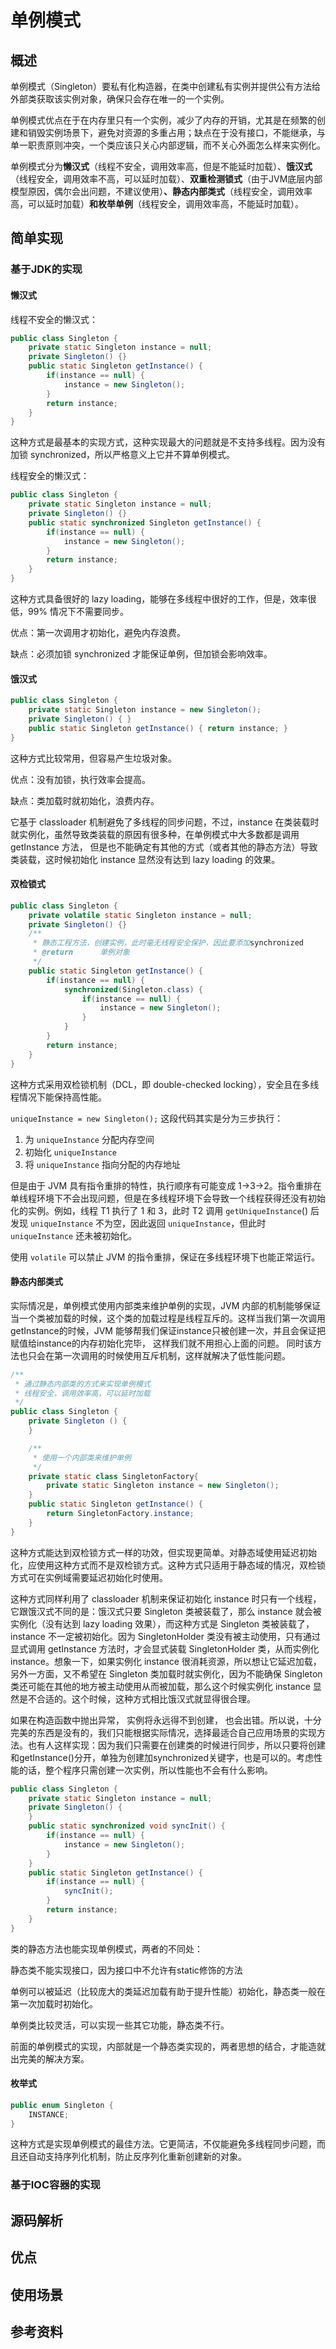 # 单例模式
## 概述

单例模式（Singleton）要私有化构造器，在类中创建私有实例并提供公有方法给外部类获取该实例对象，确保只会存在唯一的一个实例。

单例模式优点在于在内存里只有一个实例，减少了内存的开销，尤其是在频繁的创建和销毁实例场景下，避免对资源的多重占用；缺点在于没有接口，不能继承，与单一职责原则冲突，一个类应该只关心内部逻辑，而不关心外面怎么样来实例化。

单例模式分为**懒汉式**（线程不安全，调用效率高，但是不能延时加载）、**饿汉式**（线程安全，调用效率不高，可以延时加载）、**双重检测锁式**（由于JVM底层内部模型原因，偶尔会出问题，不建议使用）**、静态内部类式**（线程安全，调用效率高，可以延时加载）**和枚举单例**（线程安全，调用效率高，不能延时加载）。



## 简单实现

### 基于JDK的实现

#### 懒汉式

线程不安全的懒汉式：

```java
public class Singleton {
    private static Singleton instance = null;
    private Singleton() {}
    public static Singleton getInstance() {
        if(instance == null) { 
            instance = new Singleton();
        }
        return instance;
    }
}
```

这种方式是最基本的实现方式，这种实现最大的问题就是不支持多线程。因为没有加锁 synchronized，所以严格意义上它并不算单例模式。



线程安全的懒汉式：

```java
public class Singleton {
    private static Singleton instance = null;
    private Singleton() {}
    public static synchronized Singleton getInstance() {
        if(instance == null) {
            instance = new Singleton();
        }
        return instance;
    }
}
```



这种方式具备很好的 lazy loading，能够在多线程中很好的工作，但是，效率很低，99% 情况下不需要同步。

优点：第一次调用才初始化，避免内存浪费。

缺点：必须加锁 synchronized 才能保证单例，但加锁会影响效率。



#### 饿汉式

```java
public class Singleton {
    private static Singleton instance = new Singleton();
    private Singleton() { }
    public static Singleton getInstance() { return instance; }
}
```



这种方式比较常用，但容易产生垃圾对象。

优点：没有加锁，执行效率会提高。

缺点：类加载时就初始化，浪费内存。

它基于 classloader 机制避免了多线程的同步问题，不过，instance 在类装载时就实例化，虽然导致类装载的原因有很多种，在单例模式中大多数都是调用 getInstance 方法， 但是也不能确定有其他的方式（或者其他的静态方法）导致类装载，这时候初始化 instance 显然没有达到 lazy loading 的效果。



#### 双检锁式

```java
public class Singleton {
    private volatile static Singleton instance = null;
    private Singleton() {}
    /**
     * 静态工程方法，创建实例，此时毫无线程安全保护，因此要添加synchronized
     * @return      单例对象
     */
    public static Singleton getInstance() {
        if(instance == null) {
            synchronized(Singleton.class) {
                if(instance == null) {
                    instance = new Singleton();
                }
            }
        }
        return instance;
    }
}
```

这种方式采用双检锁机制（DCL，即 double-checked locking），安全且在多线程情况下能保持高性能。

`uniqueInstance = new Singleton();` 这段代码其实是分为三步执行：

1. 为 `uniqueInstance` 分配内存空间
2. 初始化 `uniqueInstance`
3. 将 `uniqueInstance` 指向分配的内存地址

但是由于 JVM 具有指令重排的特性，执行顺序有可能变成 1->3->2。指令重排在单线程环境下不会出现问题，但是在多线程环境下会导致一个线程获得还没有初始化的实例。例如，线程 T1 执行了 1 和 3，此时 T2 调用 `getUniqueInstance`() 后发现 `uniqueInstance` 不为空，因此返回 `uniqueInstance`，但此时 `uniqueInstance` 还未被初始化。

使用 `volatile` 可以禁止 JVM 的指令重排，保证在多线程环境下也能正常运行。



#### 静态内部类式

实际情况是，单例模式使用内部类来维护单例的实现，JVM 内部的机制能够保证当一个类被加载的时候，这个类的加载过程是线程互斥的。这样当我们第一次调用getInstance的时候，JVM 能够帮我们保证instance只被创建一次，并且会保证把赋值给instance的内存初始化完毕， 这样我们就不用担心上面的问题。 同时该方法也只会在第一次调用的时候使用互斥机制，这样就解决了低性能问题。

```java
/**
 * 通过静态内部类的方式来实现单例模式
 * 线程安全，调用效率高，可以延时加载
 */
public class Singleton {
    private Singleton () {
    }

    /**
     * 使用一个内部类来维护单例
     */
    private static class SingletonFactory{
        private static Singleton instance = new Singleton();
    }
    public static Singleton getInstance() {
        return SingletonFactory.instance;
    }
}
```



这种方式能达到双检锁方式一样的功效，但实现更简单。对静态域使用延迟初始化，应使用这种方式而不是双检锁方式。这种方式只适用于静态域的情况，双检锁方式可在实例域需要延迟初始化时使用。

这种方式同样利用了 classloader 机制来保证初始化 instance 时只有一个线程，它跟饿汉式不同的是：饿汉式只要 Singleton 类被装载了，那么 instance 就会被实例化（没有达到 lazy loading 效果），而这种方式是 Singleton 类被装载了，instance 不一定被初始化。因为 SingletonHolder 类没有被主动使用，只有通过显式调用 getInstance 方法时，才会显式装载 SingletonHolder 类，从而实例化 instance。想象一下，如果实例化 instance 很消耗资源，所以想让它延迟加载，另外一方面，又不希望在 Singleton 类加载时就实例化，因为不能确保 Singleton 类还可能在其他的地方被主动使用从而被加载，那么这个时候实例化 instance 显然是不合适的。这个时候，这种方式相比饿汉式就显得很合理。

 

 如果在构造函数中抛出异常， 实例将永远得不到创建， 也会出错。所以说，十分完美的东西是没有的，我们只能根据实际情况，选择最适合自己应用场景的实现方法。也有人这样实现：因为我们只需要在创建类的时候进行同步，所以只要将创建和getInstance()分开，单独为创建加synchronized关键字，也是可以的。考虑性能的话，整个程序只需创建一次实例，所以性能也不会有什么影响。

```java
public class Singleton {
    private static Singleton instance = null;
    private Singleton() {
    }
    public static synchronized void syncInit() {
        if(instance == null) {
            instance = new Singleton();
        }
    }
    public static Singleton getInstance() {
        if(instance == null) {
            syncInit();
        }
        return instance;
    }
}
```



类的静态方法也能实现单例模式，两者的不同处：

静态类不能实现接口，因为接口中不允许有static修饰的方法

单例可以被延迟（比较庞大的类延迟加载有助于提升性能）初始化，静态类一般在第一次加载时初始化。

单例类比较灵活，可以实现一些其它功能，静态类不行。

前面的单例模式的实现，内部就是一个静态类实现的，两者思想的结合，才能造就出完美的解决方案。



#### 枚举式

```java
public enum Singleton {
    INSTANCE;
}
```

这种方式是实现单例模式的最佳方法。它更简洁，不仅能避免多线程同步问题，而且还自动支持序列化机制，防止反序列化重新创建新的对象。



### 基于IOC容器的实现

## 源码解析

## 优点

## 使用场景

## 参考资料